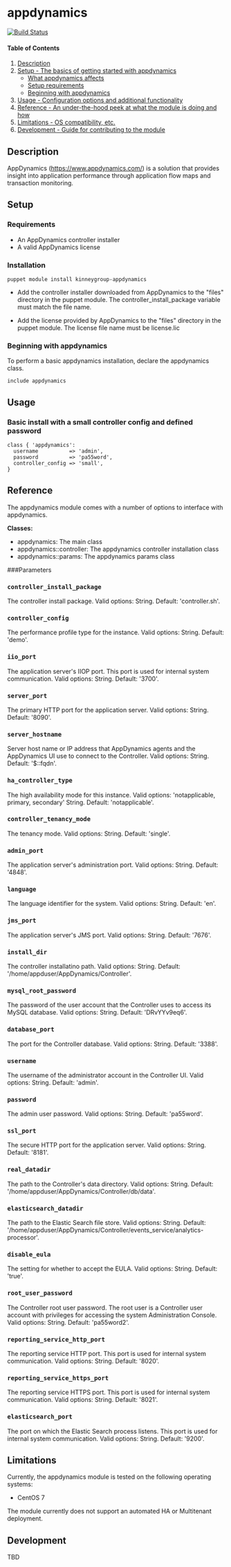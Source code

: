 # appdynamics

[![Build Status](https://travis-ci.org/kinneygroup/kinneygroup-appdynamics.svg?branch=master)](https://travis-ci.org/kinneygroup/kinneygroup-appdynamics)

#### Table of Contents

1. [Description](#description)
2. [Setup - The basics of getting started with appdynamics](#setup)
    * [What appdynamics affects](#what-appdynamics-affects)
    * [Setup requirements](#setup-requirements)
    * [Beginning with appdynamics](#beginning-with-appdynamics)
3. [Usage - Configuration options and additional functionality](#usage)
4. [Reference - An under-the-hood peek at what the module is doing and how](#reference)
5. [Limitations - OS compatibility, etc.](#limitations)
6. [Development - Guide for contributing to the module](#development)

## Description

AppDynamics (https://www.appdynamics.com/) is a solution that provides insight into application performance through application flow maps and transaction monitoring.

## Setup

### Requirements

* An AppDynamics controller installer
* A valid AppDynamics license

### Installation

```puppet
puppet module install kinneygroup-appdynamics
```

* Add the controller installer downloaded from AppDynamics to the "files" directory in the puppet module. The controller_install_package variable must match the file name.

* Add the license provided by AppDynamics to the "files" directory in the puppet module. The license file name must be license.lic

### Beginning with appdynamics

To perform a basic appdynamics installation, declare the appdynamics class.

```puppet
include appdynamics
```

## Usage

### Basic install with  a small controller config and defined password

```puppet
class { 'appdynamics':
  username          => 'admin',
  password          => 'pa55word',
  controller_config => 'small',
}
```

## Reference

The appdynamics module comes with a number of options to interface with appdynamics.

**Classes:**

* appdynamics: The main class
* appdynamics::controller: The appdynamics controller installation class
* appdynamics::params: The appdynamics params class

###Parameters

### `controller_install_package`

The controller install package. Valid options: String. Default: 'controller.sh'.

### `controller_config`

The performance profile type for the instance. Valid options: String. Default: 'demo'.

### `iio_port`

The application server's IIOP port. This port is used for internal system communication. Valid options: String. Default: '3700'.

### `server_port`

The primary HTTP port for the application server. Valid options: String. Default: '8090'.

### `server_hostname`

Server host name or IP address that AppDynamics agents and the AppDynamics UI use to connect to the Controller. Valid options: String. Default: '$::fqdn'.

### `ha_controller_type`

The high availability mode for this instance. Valid options: 'notapplicable, primary, secondary' String. Default: 'notapplicable'.

### `controller_tenancy_mode`

The tenancy mode. Valid options: String. Default: 'single'.

### `admin_port`

The application server's administration port. Valid options: String. Default: '4848'.

### `language`

The language identifier for the system. Valid options: String. Default: 'en'.

### `jms_port`

The application server's JMS port. Valid options: String. Default: '7676'.

### `install_dir`

The controller installatino path. Valid options: String. Default: '/home/appduser/AppDynamics/Controller'.

### `mysql_root_password`

The password of the user account that the Controller uses to access its MySQL database.
Valid options: String. Default: 'DRvYYv9eq6'.

### `database_port`

The port for the Controller database. Valid options: String. Default: '3388'.

### `username`

The username of the administrator account in the Controller UI. Valid options: String. Default: 'admin'.

### `password`

The admin user password. Valid options: String. Default: 'pa55word'.

### `ssl_port`

The secure HTTP port for the application server. Valid options: String. Default: '8181'.

### `real_datadir`

The path to the Controller's data directory. Valid options: String. Default: '/home/appduser/AppDynamics/Controller/db/data'.

### `elasticsearch_datadir`

The path to the Elastic Search file store. Valid options: String.
Default: '/home/appduser/AppDynamics/Controller/events_service/analytics-processor'.

### `disable_eula`

The setting for whether to accept the EULA. Valid options: String. Default: 'true'.

### `root_user_password`

The Controller root user password. The root user is a Controller user account with privileges for accessing the system Administration Console.
Valid options: String. Default: 'pa55word2'.

### `reporting_service_http_port`

The reporting service HTTP port. This port is used for internal system communication.
Valid options: String. Default: '8020'.

### `reporting_service_https_port`

The reporting service HTTPS port. This port is used for internal system communication.
Valid options: String. Default: '8021'.

### `elasticsearch_port`

The port on which the Elastic Search process listens. This port is used for internal system communication.
Valid options: String. Default: '9200'.

## Limitations

Currently, the appdynamics module is tested on the following operating systems:

* CentOS 7

The module currently does not support an automated HA or Multitenant deployment.

## Development

TBD
